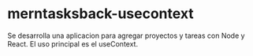 # merntasksback-usecontext
Se desarrolla una aplicacion para agregar proyectos y tareas con Node y React. El uso principal es el useContext.
